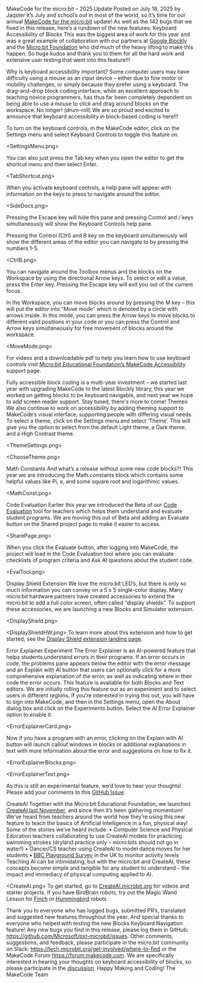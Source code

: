 MakeCode for the micro:bit – 2025 Update
Posted on July 18, 2025 by Jaqster
It’s July and school’s out in most of the world, so it’s time for our annual [MakeCode for the micro:bit](https://makecode.microbit.org) update!  As well as the 142 bugs that we fixed in this release, here’s a rundown of the new features:
Keyboard Accessibility of Blocks
This was the biggest area of work for this year and was a great example of collaboration with our partners at [Google Blockly](https://developers.google.com/blockly) and the [Micro:bit Foundation](https://microbit.org) who did much of the heavy lifting to make this happen.  So huge kudos and thank you to them for all the hard work and extensive user testing that went into this feature!!!

Why is keyboard accessibility important?  Some computer users may have difficulty using a mouse as an input device – either due to fine motor or mobility challenges, or simply because they prefer using a keyboard.  The drag-and-drop block coding interface, while an excellent approach to teaching novice programmers, has thus far been completely dependent on being able to use a mouse to click and drag around blocks on the workspace.  No longer!  (drum-roll)  We are so proud and excited to announce that keyboard accessibility in block-based coding is here!!!

To turn on the keyboard controls, in the MakeCode editor, click on the Settings menu and select Keyboard Controls to toggle this feature on.

 
<SettingsMenu.png>

You can also just press the Tab key when you open the editor to get the shortcut menu and then select Enter.
 
<TabShortcut.png>

When you activate keyboard controls, a help pane will appear with information on the keys to press to navigate around the editor.
 
<SideDocs.png>

Pressing the Escape key will hide this pane and pressing Control and / keys simultaneously will show the Keyboard Controls help pane.

Pressing the Control (Ctrl) and B key on the keyboard simultaneously will show the different areas of the editor you can navigate to by pressing the numbers 1-5.
 
<CtrlB.png>

You can navigate around the Toolbox menus and the blocks on the Workspace by using the directional Arrow keys. To select or edit a value, press the Enter key.  Pressing the Escape key will exit you out of the current focus.  

In the Workspace, you can move blocks around by pressing the M key – this will put the editor into “Move mode” which is denoted by a circle with arrows inside.  In this mode, you can press the Arrow keys to move blocks to different valid positions in your code or you can press the Control and Arrow keys simultaneously for free movement of blocks around the workspace.
 
<MoveMode.png>

For videos and a downloadable pdf to help you learn how to use keyboard controls visit [Micro:bit Educational Foundation’s MakeCode Accessibility](https://microbit.org/accessibility/microsoft-makecode) support page. 

Fully accessible block coding is a multi-year investment – we started last year with upgrading MakeCode to the latest Blockly library, this year we worked on getting blocks to be keyboard navigable, and next year we hope to add screen reader support.  Stay tuned, there's more to come!
Themes
We also continue to work on accessibility by adding theming support to MakeCode’s visual interface, supporting people with differing visual needs. To select a theme, click on the Settings menu and select ‘Theme’.  This will give you the option to select from the default Light theme, a Dark theme, and a High Contrast theme.
 
<ThemeSettings.png>

 
<ChooseTheme.png>

Math Constants
And what’s a release without some new code blocks?!  This year we are introducing the Math constants block which contains some helpful values like Pi, e, and some square root and logarithmic values.
 
<MathConst.png>

Code Evaluation
Earlier this year we introduced the Beta of our [Code Evaluation](https://makecode.com/blog/tools/code-eval-tool) tool for teachers which helps them understand and evaluate student programs.  We are moving this out of Beta and adding an Evaluate button on the Shared project page to make it easier to access.  

 
<SharePage.png>

When you click the Evaluate button, after logging into MakeCode, the project will load in the Code Evaluation tool where you can evaluate checklists of program criteria and Ask AI questions about the student code.
 
<EvalTool.png>

Display Shield Extension
We love the micro:bit LED’s, but there is only so much information you can convey on a 5 x 5 single-color display.  Many micro:bit hardware partners have created accessories to extend the micro:bit to add a full color screen, often called “display shields”.  To support these accessories, we are launching a new Blocks and Simulator extension.
 
<DisplayShield.png>
 
<DisplayShieldHW.png>
To learn more about this extension and how to get started, see the [Display Shield extension landing page]( https://makecode.microbit.org/pkg/microbit-apps/display-shield). 

Error Explainer Experiment
The Error Explainer is an AI-powered feature that helps students understand errors in their programs.  If an error occurs in code, the problems pane appears below the editor with the error message and an Explain with AI button that users can optionally click for a more comprehensive explanation of the error, as well as indicating where in their code the error occurs.  This feature is available for both Blocks and Text editors.  We are initially rolling this feature out as an experiment and to select users in different regions.
If you’re interested in trying this out, you will have to sign into MakeCode, and then in the Settings menu, open the About dialog box and click on the Experiments button.  Select the AI Error Explainer option to enable it.

 
<ErrorExplainerCard.png>

Now if you have a program with an error, clicking on the Explain with AI button will launch callout windows in blocks or additional explanations in text with more information about the error and suggestions on how to fix it.

 
<ErrorExplainerBlocks.png>

 
<ErrorExplainerText.png>

As this is still an experimental feature, we’d love to hear your thoughts!  Please add your comments to this [GitHub Issue](https://github.com/microsoft/pxt/issues/10694). 

CreateAI
Together with the Micro:bit Educational Foundation, we launched [CreateAI last November]( https://microbit.org/news/2024-11-20/microbit-CreateAI-launch), and since then it’s been gathering momentum!  We’ve heard from teachers around the world how they’re using this new feature to teach the basics of Artificial Intelligence in a fun, physical way!  Some of the stories we’ve heard include:
•	Computer Science and Physical Education teachers collaborating to use CreateAI models for practicing swimming strokes (dryland practice only – micro:bits should not go in water!)
•	Dancer/CS teacher using CreateAI to model dance moves for her students
•	[BBC Playground Survey]( https://www.bbc.co.uk/teach/microbit/articles/zkskh4j) in the UK to monitor activity levels
Teaching AI can be intimidating, but with the micro:bit and CreateAI, these concepts become simple and tangible for any student to understand – the impact and immediacy of physical computing applied to AI.
 
<BBC playground survey.jpg>
 
<CreateAI.png>
To get started, go to [CreateAI.microbit.org](https://createai.microbit.org) for videos and starter projects.  If you have BirdBrain robots, try out the Magic Wand Lesson for [Finch](https://learn.birdbraintechnologies.com/finch/magicwand) or [Hummingbird](https://learn.birdbraintechnologies.com/hummingbirdbit/magicwand) robots.

Thank you to everyone who has logged bugs, submitted PR’s, translated and suggested new features throughout the year.  And special thanks to everyone who helped with testing the new Blocks Keyboard Navigation feature!
Any new bugs you find in this release, please log them in GitHub: https://github.com/Microsoft/pxt-microbit/issues.  Other comments, suggestions, and feedback, please participate in the micro:bit community on Slack: https://tech.microbit.org/get-involved/where-to-find or the MakeCode Forum https://forum.makecode.com.  We are specifically interested in hearing your thoughts on keyboard accessibility of blocks, so please participate in the [discussion]( https://forum.makecode.com/t/keyboard-accessibility-for-blocks/37422). 
Happy Making and Coding!
The MakeCode Team
